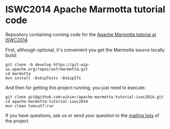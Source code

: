 ISWC2014 Apache Marmotta tutorial code
======================================

Repository containing running code for the [Apache Marmotta tutorial at ISWC2014](http://marmotta.apache.org/events/iswc2014).

First, although optional, it's convenient you get the Marmotta source locally build:

    git clone -b develop https://git-wip-us.apache.org/repos/asf/marmotta.git
    cd marmotta
    mvn install -DskipTests -DskipITs

And then for getting this project running, you just need to execute:

    git clone git@github.com:wikier/apache-marmotta-tutorial-iswc2014.git
    cd apache-marmotta-tutorial-iswc2014
    mvn clean tomcat7:run

If you have questions, ask us or send your question to the 
[mailing lists](http://marmotta.apache.org/mail-lists) of the project.

